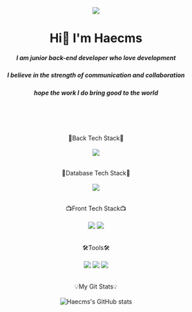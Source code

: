 <div align=center>
  <img src="https://capsule-render.vercel.app/api?type=soft&color=auto&height=300&section=header&text=🕛Hello%20World🕛%&20fontSize=90"/>
  <h1> Hi👋 I'm Haecms </h1>
  <h5> I am junior back-end developer who love development </h5>
  <h5> I believe in the strength of communication and collaboration </h5>
  <h5> hope the work I do bring good to the world </h5><br><br><br>
  
  🍳Back Tech Stack🍳<br><br>
  <img src="https://img.shields.io/badge/CSharp-239120?style=flat&logo=CSharp&logoColor=white"/><br><br>
  
  💽Database Tech Stack💽<br><br>
  <img src="https://img.shields.io/badge/Microsoft SQL Server-CC2927?style=flat&logo=Microsoft SQL Server&logoColor=white"/><br><br>
  
  📺Front Tech Stack📺<br><br>
   <img src="https://img.shields.io/badge/HTML5-E34F26?style=flat&logo=HTML5&logoColor=white"/>
   <img src="https://img.shields.io/badge/CSS3-1572B6?style=flat&logo=CSS3&logoColor=white"/><br><br>
   
   🛠Tools🛠<br><br>
   <img src="https://img.shields.io/badge/Visual Studio-5C2D91?style=flat&logo=VisualStudio&logoColor=white"/>
   <img src="https://img.shields.io/badge/Visual Studio Code-007ACC?style=flat&logo=Visual Studio Code&logoColor=white"/>
   <img src="https://img.shields.io/badge/Github-181717?style=flat&logo=Github&logoColor=white"/> <br><br>
   
   💡My Git Stats💡<br><br>
   ![Haecms's GitHub stats](https://github-README-stats.vercel.app/api?username=Haecms&show_icons=true&theme=tokyonight)
</div>


<!--
**Haecms/Haecms** is a ✨ _special_ ✨ repository because its `README.md` (this file) appears on your GitHub profile.

Here are some ideas to get you started:

- 🔭 I’m currently working on ...
- 🌱 I’m currently learning ...
- 👯 I’m looking to collaborate on ...
- 🤔 I’m looking for help with ...
- 💬 Ask me about ...
- 📫 How to reach me: ...
- 😄 Pronouns: ...
- ⚡ Fun fact: ...
-->
